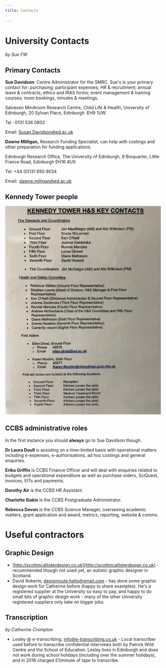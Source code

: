 ```yaml
---
title: Contacts

---
```

# University Contacts

_by Sue FW_

## Primary Contacts

**Sue Davidson**: Centre Administrator for the SMRC. Sue's is your primary contact for: purchasing; participant expenses; HR & recruitment; annual leave & contracts; ethics and IRAS forms; event management & training courses; room bookings, minutes & meetings.

Salvesen Mindroom Research Centre, Child Life & Health, University of Edinburgh, 20 Sylvan Place, Edinburgh  EH9 1UW

Tel : 0131 536 0802

Email: [Susan.Davidson@ed.ac.uk](mailto:Susan.Davidson@ed.ac.uk)

**Dawne Milligan,** Research Funding Specialist, can help with costings and other preparation for funding applications.

Edinburgh Research Office, The University of Edinburgh, 9 Bioquarter, Little France Road, Edinburgh EH16 4UX

Tel: +44 (0)131 650 9034

Email:  [dawne.milligan@ed.ac.uk](mailto:dawne.milligan@ed.ac.uk)

## Kennedy Tower people

![](/uploads/kt-contacts.jpg)

## CCBS administrative roles

In the first instance you should **always** go to Sue Davidson though.

**Dr Laura Doull** is assisting on a time-limited basis with operational matters including e-expenses, e-authorisations, ad hoc costings and general enquiries.

**Erika Griffin** is CCBS Finance Officer and will deal with enquiries related to budgets and operational expenditure as well as purchase orders, SciQuest, invoices, EITs and payments.

**Dorothy Air** is the CCBS HR Assistant.

**Charlotte Iliakis** is the CCBS Postgraduate Administrator.

**Rebecca Devon** is the CCBS Science Manager, overseeing academic matters, grant application and award, metrics, reporting, website & comms.

# Useful contractors

## Graphic Design

* [http://scottmcallisterdesign.co.uk](http://scottmcallisterdesign.co.uk) - recommended though not used yet, an autistic graphic designer in Scotland.
* David Roberts, [designroute.hello@gmail.com](designroute.hello@gmail.com) - has done some graphic design work for Catherine before (happy to share examples). He's a registered supplier at the University so easy to pay, and happy to do small bits of graphic design work - many of the other University registered suppliers only take on bigger jobs.

## Transcription

_by Catherine Crompton_

* Lesley @ e-transcribing, [info@e-transcribing.co.uk](mailto:info@e-transcribing.co.uk) - Local transcriber used before to transcribe confidential interviews both by Patrick Wild Centre and the School of Education. Lesley lives in Edinburgh and does not work during school holidays (including over the summer holidays), and in 2018 charged £1/minute of tape to transcribe.